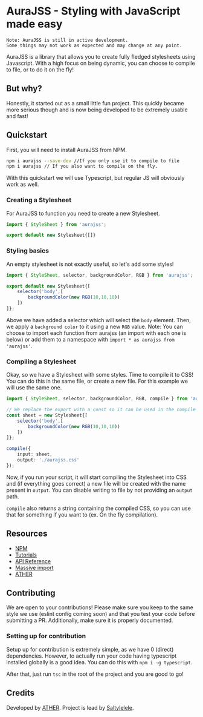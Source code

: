 # AuraJSS - Styling with JavaScript made easy
```
Note: AuraJSS is still in active development. 
Some things may not work as expected and may change at any point.
```
AuraJSS is a library that allows you to create fully fledged stylesheets using Javascript. With a high focus on being dynamic, you can choose to compile to file, or to do it on the fly!

## But why?
Honestly, it started out as a small little fun project. This quickly became more serious though and is now being developed to be extremely usable and fast!

## Quickstart
First, you will need to install AuraJSS from NPM.
```bash
npm i aurajss --save-dev //If you only use it to compile to file
npm i aurajss // If you also want to compile on the fly.
```
With this quickstart we will use Typescript, but regular JS will obviously work as well.

### Creating a Stylesheet
For AuraJSS to function you need to create a new Stylesheet.
```ts
import { StyleSheet } from 'aurajss';

export default new Stylesheet{[]}
```
### Styling basics
An empty stylesheet is not exactly useful, so let's add some styles!
```ts
import { StyleSheet, selector, backgroundColor, RGB } from 'aurajss';

export default new Stylesheet{[
    selector('body',[
        backgroundColor(new RGB(10,10,10))
    ])
]};
```
Above we have added a selector which will select the `body` element. Then, we apply a `background color` to it using a new `RGB` value.
Note: You can choose to import each function from aurajss (an import with each one is below) or add them to a namespace with `import * as aurajss from 'aurajss'`.

### Compiling a Stylesheet
Okay, so we have a Stylesheet with some styles. Time to compile it to CSS! You can do this in the same file, or create a new file. For this example we will use the same one.
```ts
import { StyleSheet, selector, backgroundColor, RGB, compile } from 'aurajss';

// We replace the export with a const so it can be used in the compile function.
const sheet = new Stylesheet{[
    selector('body',[
        backgroundColor(new RGB(10,10,10))
    ])
]};

compile({
    input: sheet,
    output: './aurajss.css'
});
```
Now, if you run your script, it will start compiling the Stylesheet into CSS and (if everything goes correct) a new file will be created with the name present in `output`. You can disable writing to file by not providing an `output` path.

`compile` also returns a string containing the compiled CSS, so you can use that for something if you want to (ex. On the fly compilation).

## Resources
- [NPM](https://www.npmjs.com/package/aurajss)
- [Tutorials](https://github.com/AtherActive-net/auraJSS/blob/main/docs/tutorials.md)
- [API Reference](https://atheractive-net.github.io/auraJSS/index.html)
- [Massive import](https://noteit.atherdev.nl/note/2)
- [ATHER](https://atherdev.nl)

## Contributing
We are open to your contributions! Please make sure you keep to the same style we use (eslint config coming soon) and that you test your code before submitting a PR. Additionally, make sure it is properly documented.

### Setting up for contribution
Setup up for contribution is extremely simple, as we have 0 (direct) dependencies. However, to actually run your code having typescript installed globally is a good idea. You can do this with `npm i -g typescript`.

After that, just run `tsc` in the root of the project and you are good to go!

## Credits
Developed by [ATHER](https://atherdev.nl). Project is lead by [Saltylelele](https://github.com/AtherActive).